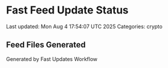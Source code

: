 # Fast Feed Update Status
Last updated: Mon Aug  4 17:54:07 UTC 2025
Categories: crypto

## Feed Files Generated

Generated by Fast Updates Workflow
